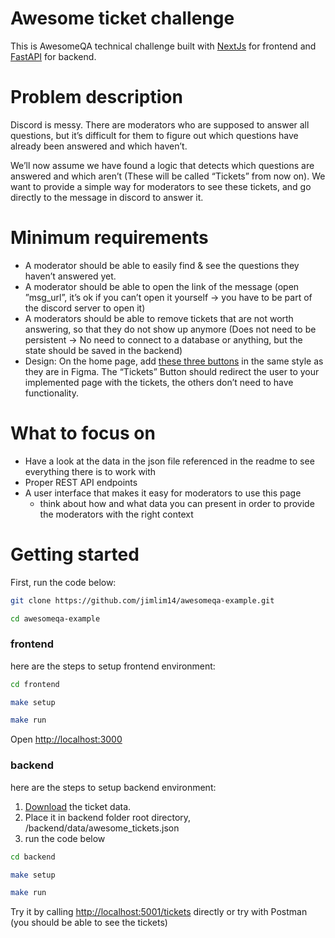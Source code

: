 # Awesome ticket challenge

This is AwesomeQA technical challenge built with [NextJs](https://nextjs.org/) for frontend and [FastAPI](https://fastapi.tiangolo.com/) for backend.

# Problem description

Discord is messy. There are moderators who are supposed to answer all questions, but it’s difficult for them to figure out which questions have already been answered and which haven’t.

We’ll now assume we have found a logic that detects which questions are answered and which aren’t (These will be called “Tickets” from now on). We want to provide a simple way for moderators to see these tickets, and go directly to the message in discord to answer it.

# Minimum requirements
- A moderator should be able to easily find & see the questions they haven’t answered yet.
- A moderator should be able to open the link of the message (open ”msg_url”, it’s ok if you can’t open it yourself → you have to be part of the discord server to open it)
- A moderators should be able to remove tickets that are not worth answering, so that they do not show up anymore (Does not need to be persistent → No need to connect to a database or anything, but the state should be saved in the backend)
- Design: On the home page, add [these three buttons](https://www.figma.com/file/eYKjI66zcCp4KyG2kE4yTO/Awesome-challenge?type=design&node-id=0%3A1&mode=dev) in the same style as they are in Figma. The “Tickets” Button should redirect the user to your implemented page with the tickets, the others don’t need to have functionality.

# What to focus on

- Have a look at the data in the json file referenced in the readme to see everything there is to work with
- Proper REST API endpoints
- A user interface that makes it easy for moderators to use this page
  - think about how and what data you can present in order to provide the moderators with the right context

# Getting started

First, run the code below:
```bash
git clone https://github.com/jimlim14/awesomeqa-example.git

cd awesomeqa-example
```

### frontend
here are the steps to setup frontend environment:
```bash
cd frontend

make setup

make run
```
Open [http://localhost:3000](http://localhost:3000)

### backend
here are the steps to setup backend environment:

1. [Download](https://drive.google.com/file/d/1Bvk2mW5t3GfkqTkpURiFpaLuqrUckzUX/view) the ticket data.
2. Place it in backend folder root directory, /backend/data/awesome_tickets.json
3. run the code below
```bash
cd backend

make setup

make run
```
Try it by calling [http://localhost:5001/tickets](http://localhost:5001/tickets) directly or try with Postman (you should be able to see the tickets)


